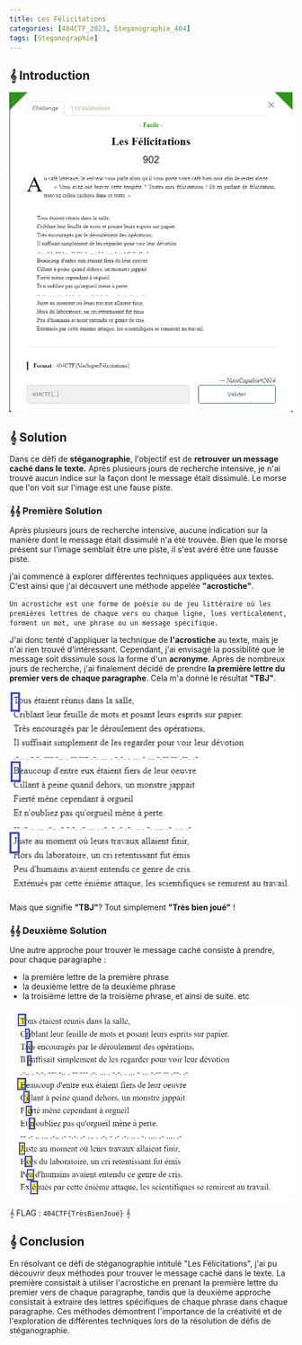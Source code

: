 ```yaml
---
title: Les Félicitations
categories: [404CTF_2023, Steganographie_404]
tags: [Steganographie]
---
```


## 𝄞 Introduction

![Intro](/assets/images/404CTF_2023/Steganographie/Les_Felicitations/intro.png)

## 𝄞 Solution

Dans ce défi de **stéganographie**, l'objectif est de **retrouver un message caché dans le texte.** 
Après plusieurs jours de recherche intensive, je n'ai trouvé aucun indice sur la façon dont le message était dissimulé. Le morse que l'on voit sur l'image est une fause piste. 

### 𝄞𝄞 Première Solution 
Après plusieurs jours de recherche intensive, aucune indication sur la manière dont le message était dissimulé n'a été trouvée. Bien que le morse présent sur l'image semblait être une piste, il s'est avéré être une fausse piste.

j'ai commencé à explorer différentes techniques appliquées aux textes. C'est ainsi que j'ai découvert une méthode appelée **"acrostiche"**.

`Un acrostiche est une forme de poésie ou de jeu littéraire où les premières lettres de chaque vers ou chaque ligne, lues verticalement, forment un mot, une phrase ou un message spécifique.`

J'ai donc tenté d'appliquer la technique de **l'acrostiche** au texte, mais je n'ai rien trouvé d'intéressant. Cependant, j'ai envisagé la possibilité que le message soit dissimulé sous la forme d'un **acronyme**. Après de nombreux jours de recherche, j'ai finalement décidé de prendre **la première lettre du premier vers de chaque paragraphe**. Cela m'a donné le résultat **"TBJ"**. 

![Flag1](/assets/images/404CTF_2023/Steganographie/Les_Felicitations/flag1.png)

Mais que signifie **"TBJ"**? Tout simplement **"Très bien joué"** !
### 𝄞𝄞 Deuxième Solution 

Une autre approche pour trouver le message caché consiste à prendre, pour chaque paragraphe :

- la première lettre de la première phrase
- la deuxième lettre de la deuxième phrase
- la troisième lettre de la troisième phrase, et ainsi de suite.
etc

![Flag](/assets/images/404CTF_2023/Steganographie/Les_Felicitations/flag.png)


𝄞 FLAG : `404CTF{TrèsBienJoué}` 𝄞

## 𝄞 Conclusion  
En résolvant ce défi de stéganographie intitulé "Les Félicitations", j'ai pu découvrir deux méthodes pour trouver le message caché dans le texte. La première consistait à utiliser l'acrostiche en prenant la première lettre du premier vers de chaque paragraphe, tandis que la deuxième approche consistait à extraire des lettres spécifiques de chaque phrase dans chaque paragraphe. Ces méthodes démontrent l'importance de la créativité et de l'exploration de différentes techniques lors de la résolution de défis de stéganographie.















